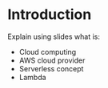 # Introduction 

Explain using slides what is:
- Cloud computing
- AWS cloud provider
- Serverless concept
- Lambda
